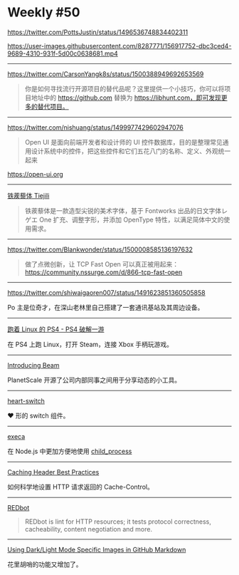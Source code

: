 # Weekly #50

https://twitter.com/PottsJustin/status/1496536748834402311

https://user-images.githubusercontent.com/8287771/156917752-dbc3ced4-9689-4310-931f-5d00c0638681.mp4

---

https://twitter.com/CarsonYangk8s/status/1500388949692653569

> 你是如何寻找流行开源项目的替代品呢？这里提供一个小技巧，你可以将项目地址中的 https://github.com 替换为 https://libhunt.com，即可发现更多的替代项目。

---

https://twitter.com/nishuang/status/1499977429602947076

> Open UI 是面向前端开发者和设计师的 UI 控件数据库，目的是整理常见通用设计系统中的控件，把这些控件和它们五花八门的名称、定义、外观统一起来

https://open-ui.org

---

[铁蒺藜体 Tiejili](https://github.com/Buernia/Tiejili)

> 铁蒺藜体是一款造型尖锐的美术字体，基于 Fontworks 出品的日文字体レゲエ One 扩充、调整字形，并添加 OpenType 特性，以满足简体中文的使用需求。

---

https://twitter.com/Blankwonder/status/1500008585136197632

> 做了点微创新，让 TCP Fast Open 可以真正被用起来：https://community.nssurge.com/d/866-tcp-fast-open

---

https://twitter.com/shiwaigaoren007/status/1491623851360505858

Po 主是位奇才，在深山老林里自己搭建了一套通讯基站及其周边设备。

---

[跑着 Linux 的 PS4 - PS4 破解一游](https://www.bilibili.com/video/BV1PZ4y1r7cX)

在 PS4 上跑 Linux，打开 Steam，连接 Xbox 手柄玩游戏。

---

[Introducing Beam](https://planetscale.com/blog/introducing-beam)

PlanetScale 开源了公司内部同事之间用于分享动态的小工具。

---

[heart-switch](https://github.com/anatoliygatt/heart-switch)

❤️ 形的 switch 组件。

---

[execa](https://github.com/sindresorhus/execa)

在 Node.js 中更加方便地使用 [child_process](https://nodejs.org/api/child_process.html)

---

[Caching Header Best Practices](https://simonhearne.com/2022/caching-header-best-practices/)

如何科学地设置 HTTP 请求返回的 Cache-Control。

---

[REDbot](https://redbot.org/)

> REDbot is lint for HTTP resources; it tests protocol correctness, cacheability, content negotiation and more.

---

[Using Dark/Light Mode Specific Images in GitHub Markdown](https://dev.to/arnavkr/using-darklight-mode-specific-images-in-github-markdown-3iln)

花里胡哨的功能又增加了。
